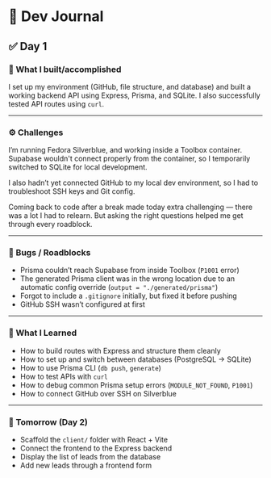 # 🧠 Dev Journal

## ✅ Day 1

### 📌 What I built/accomplished  
I set up my environment (GitHub, file structure, and database) and built a working backend API using Express, Prisma, and SQLite. I also successfully tested API routes using `curl`.

---

### ⚙️ Challenges  
I’m running Fedora Silverblue, and working inside a Toolbox container. Supabase wouldn't connect properly from the container, so I temporarily switched to SQLite for local development.

I also hadn’t yet connected GitHub to my local dev environment, so I had to troubleshoot SSH keys and Git config.  

Coming back to code after a break made today extra challenging — there was a lot I had to relearn. But asking the right questions helped me get through every roadblock.

---

### 🐛 Bugs / Roadblocks  
- Prisma couldn’t reach Supabase from inside Toolbox (`P1001` error)
- The generated Prisma client was in the wrong location due to an automatic config override (`output = "./generated/prisma"`)
- Forgot to include a `.gitignore` initially, but fixed it before pushing
- GitHub SSH wasn’t configured at first

---

### 🧠 What I Learned  
- How to build routes with Express and structure them cleanly  
- How to set up and switch between databases (PostgreSQL → SQLite)
- How to use Prisma CLI (`db push`, `generate`)
- How to test APIs with `curl`
- How to debug common Prisma setup errors (`MODULE_NOT_FOUND`, `P1001`)
- How to connect GitHub over SSH on Silverblue

---

### 🚀 Tomorrow (Day 2)  
- Scaffold the `client/` folder with React + Vite  
- Connect the frontend to the Express backend  
- Display the list of leads from the database  
- Add new leads through a frontend form
